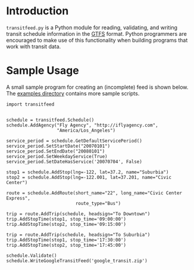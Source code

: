# Introduction

`transitfeed.py` is a Python module for reading, validating, and writing transit schedule information in the [GTFS](https://developers.google.com/transit/gtfs) format.  Python programmers are encouraged to make use of this functionality when building programs that work with transit data.

# Sample Usage

A small sample program for creating an (incomplete) feed is shown below. The [examples directory](https://github.com/google/transitfeed/tree/master/examples) contains more sample scripts.

```
import transitfeed


schedule = transitfeed.Schedule()
schedule.AddAgency("Fly Agency", "http://iflyagency.com",
                   "America/Los_Angeles")

service_period = schedule.GetDefaultServicePeriod()
service_period.SetStartDate("20070101")
service_period.SetEndDate("20080101")
service_period.SetWeekdayService(True)
service_period.SetDateHasService('20070704', False)

stop1 = schedule.AddStop(lng=-122, lat=37.2, name="Suburbia")
stop2 = schedule.AddStop(lng=-122.001, lat=37.201, name="Civic Center")

route = schedule.AddRoute(short_name="22", long_name="Civic Center Express",
                          route_type="Bus")

trip = route.AddTrip(schedule, headsign="To Downtown")
trip.AddStopTime(stop1, stop_time='09:00:00')
trip.AddStopTime(stop2, stop_time='09:15:00')

trip = route.AddTrip(schedule, headsign="To Suburbia")
trip.AddStopTime(stop1, stop_time='17:30:00')
trip.AddStopTime(stop2, stop_time='17:45:00')

schedule.Validate()
schedule.WriteGoogleTransitFeed('google_transit.zip')
```